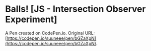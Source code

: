 # Balls! [JS - Intersection Observer Experiment]

A Pen created on CodePen.io. Original URL: [https://codepen.io/suuneee/pen/bGZaXpN](https://codepen.io/suuneee/pen/bGZaXpN).

